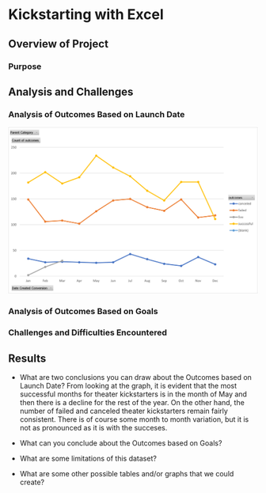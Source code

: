 # Kickstarting with Excel

## Overview of Project


### Purpose

## Analysis and Challenges

### Analysis of Outcomes Based on Launch Date
![Graph 1](/Resources/Chart2.png)

### Analysis of Outcomes Based on Goals

### Challenges and Difficulties Encountered

## Results

- What are two conclusions you can draw about the Outcomes based on Launch Date?
From looking at the graph, it is evident that the most successful months for theater kickstarters is in the month of May and then there is a decline for the rest of the year.  On the other hand, the number of failed and canceled theater kickstarters remain fairly consistent.  There is of course some month to month variation, but it is not as pronounced as it is with the succeses.

- What can you conclude about the Outcomes based on Goals?

- What are some limitations of this dataset?

- What are some other possible tables and/or graphs that we could create?
